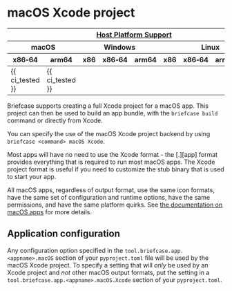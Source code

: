 # macOS Xcode project

<table class="host-platform-support-table">
<colgroup>
<col style="width: 11%" />
<col style="width: 10%" />
<col style="width: 7%" />
<col style="width: 5%" />
<col style="width: 6%" />
<col style="width: 5%" />
<col style="width: 5%" />
<col style="width: 7%" />
<col style="width: 11%" />
<col style="width: 7%" />
<col style="width: 10%" />
</colgroup>
<thead>
<tr>
<th colspan="11"><a href="/reference/platforms/#platform-support-key">Host Platform Support</a></th>
</tr>
<tr>
<th colspan="2">macOS</th>
<th colspan="5">Windows</th>
<th colspan="4">Linux</th>
</tr>
<tr>
<th>x86‑64</th>
<th>arm64</th>
<th>x86</th>
<th colspan="2">x86‑64</th>
<th colspan="2">arm64</th>
<th>x86</th>
<th>x86‑64</th>
<th>arm</th>
<th>arm64</th>
</tr>
</thead>
<tbody>
<tr>
<td>{{ ci_tested }}</td>
<td>{{ ci_tested }}</td>
<td></td>
<td colspan="2"></td>
<td colspan="2"></td>
<td></td>
<td></td>
<td></td>
<td></td>
</tr>
</tbody>
</table>

Briefcase supports creating a full Xcode project for a macOS app. This
project can then be used to build an app bundle, with the
`briefcase build` command or directly from Xcode.

You can specify the use of the macOS Xcode project backend by using
`briefcase <command> macOS Xcode`.

Most apps will have no need to use the Xcode format - the
[.][app] format provides everything that is
required to run most macOS apps. The Xcode project format is useful if
you need to customize the stub binary that is used to start your app.

All macOS apps, regardless of output format, use the same icon formats,
have the same set of configuration and runtime options, have the same
permissions, and have the same platform quirks. See
[the documentation on macOS apps](.) for more details.

## Application configuration

Any configuration option specified in the
`tool.briefcase.app.<appname>.macOS` section of your `pyproject.toml`
file will be used by the macOS Xcode project. To specify a setting that
will *only* be used by an Xcode project and *not* other macOS output
formats, put the setting in a `tool.briefcase.app.<appname>.macOS.Xcode`
section of your `pyproject.toml`.
